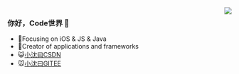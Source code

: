 <img align="right" src="https://github-readme-stats.vercel.app/api?username=szlsay&show_icons=true&title_color=fff&icon_color=79ff97&text_color=9f9f9f&bg_color=151515&hide_border=true" />

### 你好，Code世界 👋

- :dog:Focusing on iOS & JS & Java
- :lion:Creator of applications and frameworks
- :smiley_cat:[小沈曰CSDN](https://blog.csdn.net/shentian885)
- :mouse:[小沈曰GITEE](https://gitee.com/szlsay)
